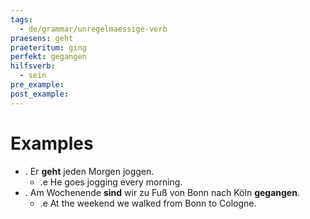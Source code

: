 ```yaml
---
tags:
  - de/grammar/unregelmaessige-verb
praesens: geht
praeteritum: ging
perfekt: gegangen
hilfsverb:
  - sein
pre_example: 
post_example: 
---
```


# Examples
- . Er **geht** jeden Morgen joggen.
	- .e He goes jogging every morning.
- . Am Wochenende **sind** wir zu Fuß von Bonn nach Köln **gegangen**.
	- .e At the weekend we walked from Bonn to Cologne.
